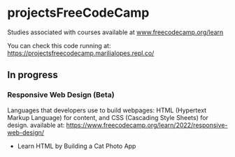 # projectsFreeCodeCamp
Studies associated with courses available at www.freecodecamp.org/learn

You can check this code running at: https://projectsfreecodecamp.marilialopes.repl.co/ 

## In progress
### Responsive Web Design (Beta)
Languages that developers use to build webpages: HTML (Hypertext Markup Language) for content, and CSS (Cascading Style Sheets) for design. 
available at: https://www.freecodecamp.org/learn/2022/responsive-web-design/ 

* Learn HTML by Building a Cat Photo App